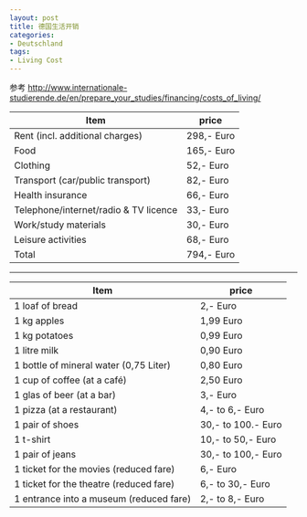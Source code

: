 ```yaml
---
layout: post
title: 德国生活开销
categories:
- Deutschland
tags:
- Living Cost
---
```



参考 <http://www.internationale-studierende.de/en/prepare_your_studies/financing/costs_of_living/>




Item          | price
--------- | -----
Rent (incl. additional charges)	| 298,- Euro
Food	 |165,- Euro
Clothing	 |52,- Euro
Transport (car/public transport)	| 82,- Euro
Health insurance	 |66,- Euro
Telephone/internet/radio & TV licence	 |33,- Euro
Work/study materials	 |30,- Euro
Leisure activities	 |68,- Euro
Total	 |794,- Euro

--------------------------------



Item          | price
--------- | -----
1 loaf of bread	 |2,- Euro
1 kg apples	 |1,99 Euro
1 kg potatoes	 |0,99 Euro
1 litre milk	 |0,90 Euro
1 bottle of mineral water (0,75 Liter)	 |0,80 Euro
1 cup of coffee (at a café)	 |2,50 Euro
1 glas of beer (at a bar)	 |3,- Euro
1 pizza (at a restaurant)	 |4,- to 6,- Euro
1 pair of shoes	 |30,- to 100.- Euro
1 t-shirt	 |10,- to 50,- Euro
1 pair of jeans	 |30,- to 100,- Euro
1 ticket for the movies (reduced fare)	 |6,- Euro
1 ticket for the theatre (reduced fare)	 |6,- to 30,- Euro
1 entrance into a museum (reduced fare)	|2,- to 8,- Euro
